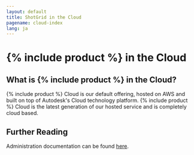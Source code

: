 ```yaml
---
layout: default
title: ShotGrid in the Cloud
pagename: cloud-index
lang: ja
---
```


# {% include product %} in the Cloud

## What is {% include product %} in the Cloud?

{% include product %} Cloud is our default offering, hosted on AWS and built on top of Autodesk's Cloud technology platform. {% include product %} Cloud is the latest generation of our hosted service and is completely cloud based.

## Further Reading

Administration documentation can be found [here](https://help.autodesk.com/view/SGSUB/ENU/?guid=SG_Administrator_ar_get_started_html).